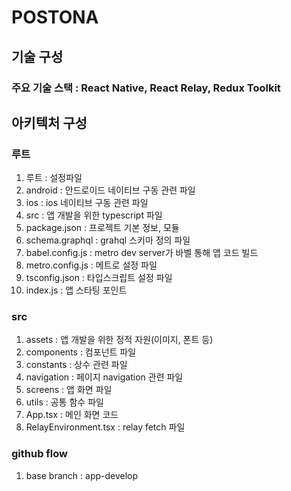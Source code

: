 # POSTONA

## 기술 구성

### 주요 기술 스택 : React Native, React Relay, Redux Toolkit

## 아키텍처 구성

### 루트

1. 루트 : 설정파일
2. android : 안드로이드 네이티브 구동 관련 파일
3. ios : ios 네이티브 구동 관련 파일
4. src : 앱 개발을 위한 typescript 파일
5. package.json : 프로젝트 기본 정보, 모듈
6. schema.graphql : grahql 스키마 정의 파일
7. babel.config.js : metro dev server가 바벨 통해 앱 코드 빌드
8. metro.config.js : 메트로 설정 파일
9. tsconfig.json : 타입스크립트 설정 파일
10. index.js : 앱 스타팅 포인트

### src

1. assets : 앱 개발을 위한 정적 자원(이미지, 폰트 등)
2. components : 컴포넌트 파일
3. constants : 상수 관련 파일
4. navigation : 페이지 navigation 관련 파일
5. screens : 앱 화면 파일
6. utils : 공통 함수 파일
7. App.tsx : 메인 화면 코드
8. RelayEnvironment.tsx : relay fetch 파일

### github flow

1. base branch : app-develop
